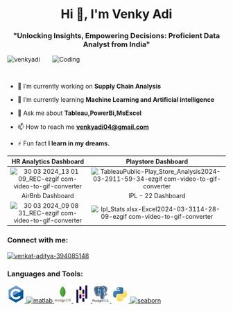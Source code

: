 <h1 align="center">Hi 👋, I'm Venky Adi</h1>
<h3 align="center">"Unlocking Insights, Empowering Decisions: Proficient Data Analyst from India"</h3>
<img align="right" alt="Coding" width="400" src=https://cdn.dribbble.com/users/1162077/screenshots/3848914/programmer.gif>
<p align="left"> <img src="https://komarev.com/ghpvc/?username=venkyadi&label=Profile%20views&color=0e75b6&style=flat" alt="venkyadi" /> </p>

<p align="left"> <a href="https://twitter.com/" target="blank"><img src="https://img.shields.io/twitter/follow/?logo=twitter&style=for-the-badge" alt="" /></a> </p>

- 🔭 I’m currently working on **Supply Chain Analysis**

- 🌱 I’m currently learning **Machine Learning and Artificial intelligence**

- 💬 Ask me about **Tableau,PowerBi,MsExcel**

- 📫 How to reach me **venkyadi04@gmail.com**

- ⚡ Fun fact **I learn in my dreams.**


| HR Analytics Dashboard | Playstore Dashboard |
|:----------------------:|:-------------------:|
|![30 03 2024_13 01 09_REC-ezgif com-video-to-gif-converter](https://github.com/VenkyAdi/VenkyAdi/assets/38469568/7f912b87-fb84-4c09-951e-472677949f68) |![TableauPublic-Play_Store_Analysis2024-03-2911-59-34-ezgif com-video-to-gif-converter](https://github.com/VenkyAdi/VenkyAdi/assets/38469568/d73e827d-a772-4f70-b872-eb21b3674b1c)
| AirBnb Dashboard | IPL - 22 Dashboard |
|![30 03 2024_09 08 31_REC-ezgif com-video-to-gif-converter](https://github.com/VenkyAdi/VenkyAdi/assets/38469568/435bf9f0-52eb-42bc-83cc-43ce47f1c302) | ![Ipl_Stats xlsx-Excel2024-03-3114-28-09-ezgif com-video-to-gif-converter](https://github.com/VenkyAdi/VenkyAdi/assets/38469568/f66391bd-1647-42db-b3e9-9960e286d8fe)

<h3 align="left">Connect with me:</h3>
<p align="left">
<a href="https://linkedin.com/in/venkat-aditya-394085148" target="blank"><img align="center" src="https://raw.githubusercontent.com/rahuldkjain/github-profile-readme-generator/master/src/images/icons/Social/linked-in-alt.svg" alt="venkat-aditya-394085148" height="30" width="40" /></a>
</p>

<h3 align="left">Languages and Tools:</h3>
<p align="left"> <a href="https://www.cprogramming.com/" target="_blank" rel="noreferrer"> <img src="https://raw.githubusercontent.com/devicons/devicon/master/icons/c/c-original.svg" alt="c" width="40" height="40"/> </a> <a href="https://www.mathworks.com/" target="_blank" rel="noreferrer"> <img src="https://upload.wikimedia.org/wikipedia/commons/2/21/Matlab_Logo.png" alt="matlab" width="40" height="40"/> </a> <a href="https://www.mongodb.com/" target="_blank" rel="noreferrer"> <img src="https://raw.githubusercontent.com/devicons/devicon/master/icons/mongodb/mongodb-original-wordmark.svg" alt="mongodb" width="40" height="40"/> </a> <a href="https://pandas.pydata.org/" target="_blank" rel="noreferrer"> <img src="https://raw.githubusercontent.com/devicons/devicon/2ae2a900d2f041da66e950e4d48052658d850630/icons/pandas/pandas-original.svg" alt="pandas" width="40" height="40"/> </a> <a href="https://www.postgresql.org" target="_blank" rel="noreferrer"> <img src="https://raw.githubusercontent.com/devicons/devicon/master/icons/postgresql/postgresql-original-wordmark.svg" alt="postgresql" width="40" height="40"/> </a> <a href="https://www.python.org" target="_blank" rel="noreferrer"> <img src="https://raw.githubusercontent.com/devicons/devicon/master/icons/python/python-original.svg" alt="python" width="40" height="40"/> </a> <a href="https://seaborn.pydata.org/" target="_blank" rel="noreferrer"> <img src="https://seaborn.pydata.org/_images/logo-mark-lightbg.svg" alt="seaborn" width="40" height="40"/> </a> </p>


